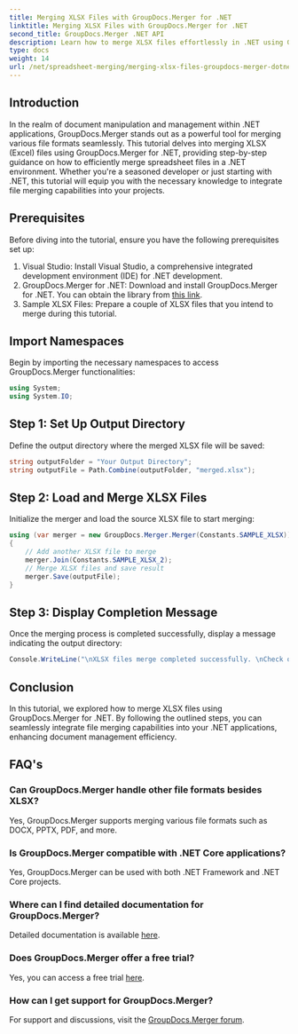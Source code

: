 ```yaml
---
title: Merging XLSX Files with GroupDocs.Merger for .NET
linktitle: Merging XLSX Files with GroupDocs.Merger for .NET
second_title: GroupDocs.Merger .NET API
description: Learn how to merge XLSX files effortlessly in .NET using GroupDocs.Merger. Follow this step-by-step tutorial for seamless document management.
type: docs
weight: 14
url: /net/spreadsheet-merging/merging-xlsx-files-groupdocs-merger-dotnet/
---
```

## Introduction
In the realm of document manipulation and management within .NET applications, GroupDocs.Merger stands out as a powerful tool for merging various file formats seamlessly. This tutorial delves into merging XLSX (Excel) files using GroupDocs.Merger for .NET, providing step-by-step guidance on how to efficiently merge spreadsheet files in a .NET environment. Whether you're a seasoned developer or just starting with .NET, this tutorial will equip you with the necessary knowledge to integrate file merging capabilities into your projects.
## Prerequisites
Before diving into the tutorial, ensure you have the following prerequisites set up:
1. Visual Studio: Install Visual Studio, a comprehensive integrated development environment (IDE) for .NET development.
2. GroupDocs.Merger for .NET: Download and install GroupDocs.Merger for .NET. You can obtain the library from [this link](https://releases.groupdocs.com/merger/net/).
3. Sample XLSX Files: Prepare a couple of XLSX files that you intend to merge during this tutorial.

## Import Namespaces
Begin by importing the necessary namespaces to access GroupDocs.Merger functionalities:
```csharp
using System;
using System.IO;
```
## Step 1: Set Up Output Directory
Define the output directory where the merged XLSX file will be saved:
```csharp
string outputFolder = "Your Output Directory";
string outputFile = Path.Combine(outputFolder, "merged.xlsx");
```
## Step 2: Load and Merge XLSX Files
Initialize the merger and load the source XLSX file to start merging:
```csharp
using (var merger = new GroupDocs.Merger.Merger(Constants.SAMPLE_XLSX))
{
    // Add another XLSX file to merge
    merger.Join(Constants.SAMPLE_XLSX_2);
    // Merge XLSX files and save result
    merger.Save(outputFile);
}
```
## Step 3: Display Completion Message
Once the merging process is completed successfully, display a message indicating the output directory:
```csharp
Console.WriteLine("\nXLSX files merge completed successfully. \nCheck output in {0}", outputFolder);
```

## Conclusion
In this tutorial, we explored how to merge XLSX files using GroupDocs.Merger for .NET. By following the outlined steps, you can seamlessly integrate file merging capabilities into your .NET applications, enhancing document management efficiency.

## FAQ's
### Can GroupDocs.Merger handle other file formats besides XLSX?
Yes, GroupDocs.Merger supports merging various file formats such as DOCX, PPTX, PDF, and more.
### Is GroupDocs.Merger compatible with .NET Core applications?
Yes, GroupDocs.Merger can be used with both .NET Framework and .NET Core projects.
### Where can I find detailed documentation for GroupDocs.Merger?
Detailed documentation is available [here](https://reference.groupdocs.com/merger/net/).
### Does GroupDocs.Merger offer a free trial?
Yes, you can access a free trial [here](https://releases.groupdocs.com/).
### How can I get support for GroupDocs.Merger?
For support and discussions, visit the [GroupDocs.Merger forum](https://forum.groupdocs.com/c/merger/32).
